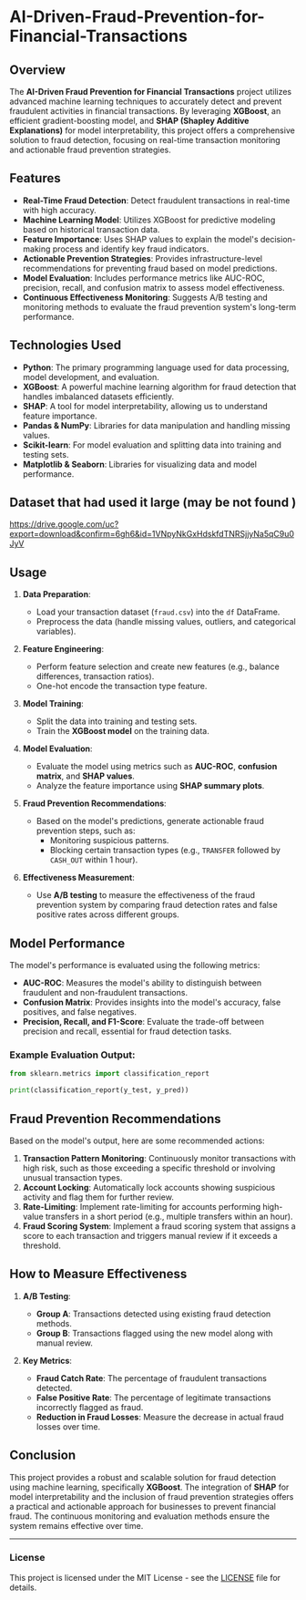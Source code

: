# AI-Driven-Fraud-Prevention-for-Financial-Transactions

## Overview

The **AI-Driven Fraud Prevention for Financial Transactions** project utilizes advanced machine learning techniques to accurately detect and prevent fraudulent activities in financial transactions. By leveraging **XGBoost**, an efficient gradient-boosting model, and **SHAP (Shapley Additive Explanations)** for model interpretability, this project offers a comprehensive solution to fraud detection, focusing on real-time transaction monitoring and actionable fraud prevention strategies.

## Features

- **Real-Time Fraud Detection**: Detect fraudulent transactions in real-time with high accuracy.
- **Machine Learning Model**: Utilizes XGBoost for predictive modeling based on historical transaction data.
- **Feature Importance**: Uses SHAP values to explain the model's decision-making process and identify key fraud indicators.
- **Actionable Prevention Strategies**: Provides infrastructure-level recommendations for preventing fraud based on model predictions.
- **Model Evaluation**: Includes performance metrics like AUC-ROC, precision, recall, and confusion matrix to assess model effectiveness.
- **Continuous Effectiveness Monitoring**: Suggests A/B testing and monitoring methods to evaluate the fraud prevention system's long-term performance.

## Technologies Used

- **Python**: The primary programming language used for data processing, model development, and evaluation.
- **XGBoost**: A powerful machine learning algorithm for fraud detection that handles imbalanced datasets efficiently.
- **SHAP**: A tool for model interpretability, allowing us to understand feature importance.
- **Pandas & NumPy**: Libraries for data manipulation and handling missing values.
- **Scikit-learn**: For model evaluation and splitting data into training and testing sets.
- **Matplotlib & Seaborn**: Libraries for visualizing data and model performance.
## Dataset that had used it large (may be not found )
https://drive.google.com/uc?export=download&confirm=6gh6&id=1VNpyNkGxHdskfdTNRSjjyNa5qC9u0JyV

## Usage

1. **Data Preparation**:
   - Load your transaction dataset (`fraud.csv`) into the `df` DataFrame.
   - Preprocess the data (handle missing values, outliers, and categorical variables).

2. **Feature Engineering**:
   - Perform feature selection and create new features (e.g., balance differences, transaction ratios).
   - One-hot encode the transaction type feature.

3. **Model Training**:
   - Split the data into training and testing sets.
   - Train the **XGBoost model** on the training data.

4. **Model Evaluation**:
   - Evaluate the model using metrics such as **AUC-ROC**, **confusion matrix**, and **SHAP values**.
   - Analyze the feature importance using **SHAP summary plots**.

5. **Fraud Prevention Recommendations**:
   - Based on the model's predictions, generate actionable fraud prevention steps, such as:
     - Monitoring suspicious patterns.
     - Blocking certain transaction types (e.g., `TRANSFER` followed by `CASH_OUT` within 1 hour).

6. **Effectiveness Measurement**:
   - Use **A/B testing** to measure the effectiveness of the fraud prevention system by comparing fraud detection rates and false positive rates across different groups.

## Model Performance

The model's performance is evaluated using the following metrics:
- **AUC-ROC**: Measures the model's ability to distinguish between fraudulent and non-fraudulent transactions.
- **Confusion Matrix**: Provides insights into the model's accuracy, false positives, and false negatives.
- **Precision, Recall, and F1-Score**: Evaluate the trade-off between precision and recall, essential for fraud detection tasks.
  
### Example Evaluation Output:

```python
from sklearn.metrics import classification_report

print(classification_report(y_test, y_pred))
```

## Fraud Prevention Recommendations

Based on the model's output, here are some recommended actions:
1. **Transaction Pattern Monitoring**: Continuously monitor transactions with high risk, such as those exceeding a specific threshold or involving unusual transaction types.
2. **Account Locking**: Automatically lock accounts showing suspicious activity and flag them for further review.
3. **Rate-Limiting**: Implement rate-limiting for accounts performing high-value transfers in a short period (e.g., multiple transfers within an hour).
4. **Fraud Scoring System**: Implement a fraud scoring system that assigns a score to each transaction and triggers manual review if it exceeds a threshold.

## How to Measure Effectiveness

1. **A/B Testing**: 
   - **Group A**: Transactions detected using existing fraud detection methods.
   - **Group B**: Transactions flagged using the new model along with manual review.

2. **Key Metrics**:
   - **Fraud Catch Rate**: The percentage of fraudulent transactions detected.
   - **False Positive Rate**: The percentage of legitimate transactions incorrectly flagged as fraud.
   - **Reduction in Fraud Losses**: Measure the decrease in actual fraud losses over time.

## Conclusion

This project provides a robust and scalable solution for fraud detection using machine learning, specifically **XGBoost**. The integration of **SHAP** for model interpretability and the inclusion of fraud prevention strategies offers a practical and actionable approach for businesses to prevent financial fraud. The continuous monitoring and evaluation methods ensure the system remains effective over time.

---

### License

This project is licensed under the MIT License - see the [LICENSE](LICENSE) file for details.
